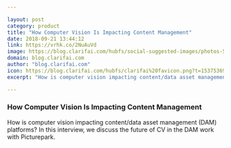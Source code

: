 ```yaml
---

layout: post
category: product
title: "How Computer Vision Is Impacting Content Management"
date: 2018-09-21 13:44:12
link: https://vrhk.co/2NuAuVd
image: https://blog.clarifai.com/hubfs/social-suggested-images/photos-5.jpeg?t=1537536952181#keepProtocol
domain: blog.clarifai.com
author: "blog.clarifai.com"
icon: https://blog.clarifai.com/hubfs/clarifai%20favicon.png?t=1537536952181
excerpt: "How is computer vision impacting content/data asset management (DAM) platforms? In this interview, we discuss the future of CV in the DAM work with Picturepark."

---
```


### How Computer Vision Is Impacting Content Management

How is computer vision impacting content/data asset management (DAM) platforms? In this interview, we discuss the future of CV in the DAM work with Picturepark.